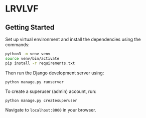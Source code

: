 # LRVLVF

## Getting Started

Set up virtual environment and install the dependencies using the commands:

```bash
python3 -m venv venv
source venv/bin/activate
pip install -r requirements.txt
```

Then run the Django development server using:

```
python manage.py runserver
```
To create a superuser (admin) account, run:

```
python manage.py createsuperuser
```

Navigate to `localhost:8000` in your browser.
